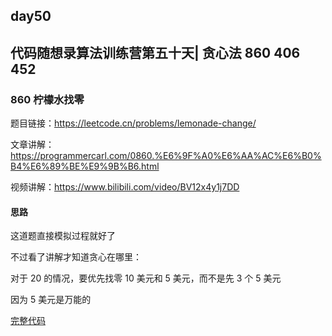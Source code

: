 ## day50

## 代码随想录算法训练营第五十天| 贪心法 860 406 452

### 860 柠檬水找零

题目链接：https://leetcode.cn/problems/lemonade-change/

文章讲解：https://programmercarl.com/0860.%E6%9F%A0%E6%AA%AC%E6%B0%B4%E6%89%BE%E9%9B%B6.html

视频讲解：https://www.bilibili.com/video/BV12x4y1j7DD

#### 思路

这道题直接模拟过程就好了

不过看了讲解才知道贪心在哪里：

对于 20 的情况，要优先找零 10 美元和 5 美元，而不是先 3 个 5 美元

因为 5 美元是万能的

[完整代码](https://github.com/hd2yao/leetcode/tree/master/training/day50/0860_lemonade_change.go)
